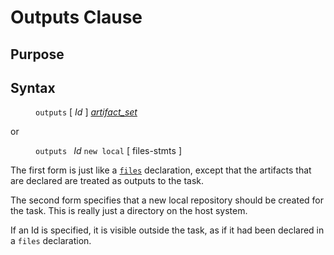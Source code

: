 # Outputs Clause

## Purpose

## Syntax

<dl>
<dd><code>outputs</code> [ <i>Id</i> ] <i><a href="artifact_set.md">artifact_set</a></i></dd>
</dl>
or
<dl>
<dd><code>outputs </code> <i>Id</i> <code>new local</code> [ files-stmts ]</dd>
</dl>

The first form is just like a <code><a href="files_decl.md">files</a></code>
declaration, except that the artifacts that are declared are treated as outputs
to the task.

The second form specifies that a new local repository should be created for the task.
This is really just a directory on the host system.

If an Id is specified, it is visible outside the task, as if it had been declared
in a <code>files</code> declaration.
